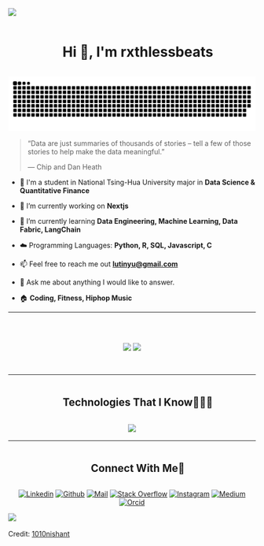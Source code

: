 <!--horizontal divider(gradiant)-->
<img src="https://user-images.githubusercontent.com/73097560/115834477-dbab4500-a447-11eb-908a-139a6edaec5c.gif">

<!--h1 without bottom border-->
<div id="user-content-toc">
  <ul align="center">
    <summary><h1 style="display: inline-block">Hi 👋, I'm rxthlessbeats</h1></summary>
  </ul>
</div>


<!--- snake -->
<div align="center">
  <img  src="https://github.com/1999AZZAR/1999AZZAR/blob/main/resources/img/grid-snake.svg"
       alt="snake" /></a>
</div>

> “Data are just summaries of thousands of stories – tell a few of those stories to help make the data meaningful.” 
>
> — Chip and Dan Heath


<!--Intro start-->
- 📝 I'm a student in National Tsing-Hua University major in **Data Science & Quantitative Finance**

- 🔭 I’m currently working on **Nextjs**

- 🌱 I’m currently learning **Data Engineering, Machine Learning, Data Fabric, LangChain**

- ☁️ Programming Languages: **Python, R, SQL, Javascript, C**

- 📫 Feel free to reach me out **lutinyu@gmail.com**

- 💬 Ask me about anything I would like to answer.

- 🏠 **Coding, Fitness, Hiphop Music**
<!--Intro end-->

-----


 <br>
 <br>
 <p align="center">
  <img height="150" src="https://github-readme-streak-stats.herokuapp.com/?user=rxthlessbeats&theme=dark&hide_border=false"/>
 
  
  <img height="150" src="https://github-readme-stats.vercel.app/api/top-langs/?username=rxthlessbeats&theme=dark&show_icons=true&hide_border=false&layout=compact"/>
  </P><br>
  
 
 
 
----------------

<!--h1 without bottom border-->
<div id="user-content-toc">
  <ul align="center">
    <summary><h2 style="display: inline-block">Technologies That I Know👨🏻‍💻</h2></summary>
  </ul>
</div>
<!--tech stack icons-->
<p align="center">
  <a href="https://skillicons.dev">
    <img src="https://skillicons.dev/icons?i=aws,azure,c,cpp,css,docker,figma,firebase,flask,flutter,gcp,git,github,html,js,heroku,linux,md,materialui,mysql,nextjs,nodejs,postman,py,r,react,redux,sass,stackoverflow,vscode&perline=10" />
  </a>
</p>

-----
<!-- Connect with me -->
<!--h2 without bottom border-->
<div id="user-content-toc">
  <ul align="center">
    <summary><h2 style="display: inline-block">Connect With Me🤝</h2></summary>
  </ul>
</div>

<!--icons and links-->
<div align=center>

[![Linkedin](https://img.shields.io/badge/LinkedIn-0077B5?style=for-the-badge&logo=linkedin&logoColor=white)](https://www.linkedin.com/in/magnus-lu-bb201a1ba/)
[![Github](https://img.shields.io/badge/GitHub-100000?style=for-the-badge&logo=github&logoColor=white)](https://github.com/rxthlessbeats/)
[![Mail](https://img.shields.io/badge/Gmail-D14836?style=for-the-badge&logo=gmail&logoColor=white)](mailto:lutinyu@gmail.com)
[![Stack Overflow](https://img.shields.io/badge/Stack_Overflow-FE7A16?style=for-the-badge&logo=stack-overflow&logoColor=white)](https://stackoverflow.com/users/22433603/rxthlessbeats)
[![Instagram](https://img.shields.io/badge/Instagram-E4405F?style=for-the-badge&logo=instagram&logoColor=white)](https://www.instagram.com/n0t_even_close)
[![Medium](https://img.shields.io/badge/Medium-12100E?style=for-the-badge&logo=medium&logoColor=white)](https://medium.com/@lutinyu)
[![Orcid](https://img.shields.io/badge/orcid-A6CE39?style=for-the-badge&logo=orcid&logoColor=white)](https://orcid.org/my-orcid?orcid=0000-0003-2533-1394)
</div>


<!--profile visit count-->
<!-- <div align="center">
  
[![](https://visitcount.itsvg.in/api?id=1010nishant&icon=3&color=6)](https://visitcount.itsvg.in)
  
</div> -->

<!--horizontal divider(gradiant)-->
<img src="https://user-images.githubusercontent.com/73097560/115834477-dbab4500-a447-11eb-908a-139a6edaec5c.gif">

Credit: [1010nishant](https://github.com/1010nishant)
